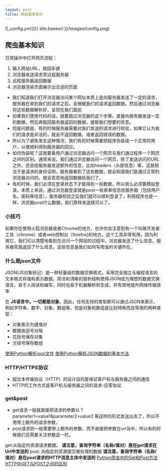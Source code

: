 ```yaml
---
layout: post
title: 爬虫基本知识
---
```


![_config.yml]({{ site.baseurl }}/images/config.png)

## 爬虫基本知识

日常操作中打开网页流程：
1. 输入网站URL，按回车键
2. 浏览器发送请求至远程服务器
3. 远程服务器返回数据
4. 浏览器渲染页面展示出合适的页面

 - 我们知道我们打开浏览器访问某个网址本质上是向服务器发送了一定的请求，服务器在收到我们的请求之后，会根据我们的请求返回数据，然后通过浏览器将这些数据解析好，呈现在我们面前
 - 如果我们使用代码的话，就要跳过浏览器的这个步骤，直接向服务器发送一定的数据，然后再取回服务器返回的数据，提取我们想要的信息。
 - 但是问题是，有的时候服务器需要对我们发送的请求进行校验，如果它认为我们的请求是非法的，就会不返回数据，或者返回错误的数据。
 - 所以为了避免发生这种情况，我们有的时候需要把程序伪装成一个正常的用户，以便顺利得到服务器的回应。
 - 如何伪装呢？这就要看用户通过浏览器访问一个网页与我们通过程序一个网页之间的区别。通常来说，我们通过浏览器访问一个网页，除了发送访问的URL之外，还会给服务器发送额外的信息，比如headers（头部信息）等，这就相当于是请求的身份证明，服务器看到了这些数据，就会知道我们是通过正常的浏览器访问的，就会乖乖地返回数据给我们了。
 - 有的时候，我们必须在登录状态下才能得到一些数据，所以我么必须要模拟登录。本质上来说，通过浏览器登录就是post一些表单信息给服务器（包括用户名，密码等信息），服务器校验之后我们就可以顺利登录了，利用程序也是一样，浏览器post什么数据，我们原样发送就可以了。

### 小技巧
如果你在使用火狐浏览器或者Chrome的地方，也许你会注意到有一个叫做开发者工具（chrome）或者web控制台（forefox)的地方。这个工具非常有用，因为利用它，我们可以清楚地看到在访问一个网站的过程中，浏览器发送了什么信息，服务器究竟返回了什么信息，这些信息是我们如何写爬虫的关键所在。


### 什么是json文件
JSON(JS对象标记）是一种轻量级的数据交换格式。采用完全独立与编程语言的文本格式存储和表示数据。简洁和清晰的层析结构使得JSON成为理想的数据交换语言。易于人阅读和编写，同时也易于机器解析和生成，并有效地提升网络传输效率

在 **JS语言中，一切都是对象**。因此，任何支持的类型都可以通过JSON来表示，例如字符串、数字、对象、数组等。但是对象和数组是比较特殊而且常用的两种类型：

 - 对象表示为键值对
 - 数据由逗号分隔
 - 花括号保存对象
 - 方括号保存数组
 
[使用Python解析json文件][2]
[使用Python解析JSON数据的基本方法][3]

### HTTP/HTTPS协议

 - 超文本传输协议（HTTP）的设计目的是保证客户机与服务器之间的通信
 - HTTP的工作方式是客户机与服务器之间的请求-应答协议

### get&post
 - get请求一般就直接把请求的参数以？parameter1=value1&parameter2=value2 等这样的形式发送出去了，所以不用带上额外的请求参数，
 - post请求则一般需要带上额外的参数，而不直接把参数在url当中，所以有的时候我们还需要关注参数这一栏。
  
get:从指定的资源请求数据。 **请注意，查询字符串（名称/值对）是在get请求在Url中发送的**
post: 向指定的资源提交被处理的数据 **请注意，查询字符串（名称/值对）是在post请求的HTTP消息主体中发送的**
[Python爬虫中的Get和Post方法][4]
[HTTP中GET与POST之间的区别][5]


  [1]: http://python.jobbole.com/87562/
  [2]: http://blog.csdn.net/monsion/article/details/20631737
  [3]: http://www.jb51.net/article/73450.htm
  [4]: http://blog.csdn.net/cjhc666/article/details/54953723
  [5]: http://blog.csdn.net/djd1234567/article/details/45009895
